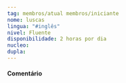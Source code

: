 ```yaml
---
tag: membros/atual membros/iniciante
nome: luscas
lingua: "#inglês"
nivel: Fluente
disponibilidade: 2 horas por dia
nucleo: 
dupla: 
---
```


#### Comentário
